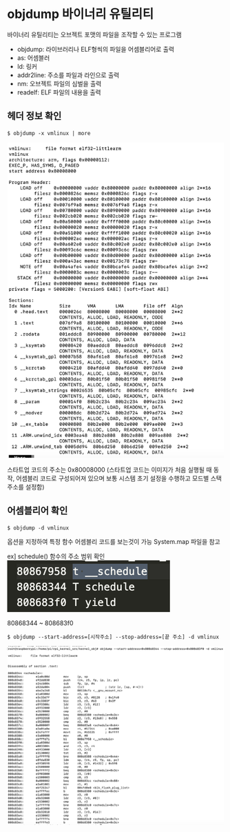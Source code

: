 # objdump 바이너리 유틸리티
바이너리 유틸리티는 오브젝트 포맷의 파일을 조작할 수 있는 프로그램

- objdump: 라이브러리나 ELF형씩의 파일을 어셈블리어로 출력
- as: 어셈블러
- ld: 링커
- addr2line: 주소를 파일과 라인으로 출력
- nm: 오브젝트 파일의 심벌을 출력
- readelf: ELF 파일의 내용을 출력


## 헤더 정보 확인
```
$ objdump -x vmlinux | more
```
![vmlinux_headerInfo](vmlinux_headerinfo.png)

스타트업 코드의 주소는 0x80008000
(스타트업 코드는 이미지가 처음 실행될 때 동작, 어셈블리 코드로 구성되어져 있으며 보통 시스템 초기 설정을 수행하고 모드별 스택 주소를 설정함)

## 어셈블리어 확인
```
$ objdump -d vmlinux
```

옵션을 지정하여 특정 함수 어셈블리 코드를 보는것이 가능
System.map 파일을 참고

ex] schedule() 함수의 주소 범위 확인
![](schedule_systemMap.png)

80868344 ~ 808683f0
```
$ objdump --start-address=[시작주소] --stop-address=[끝 주소] -d vmlinux
```

![](schedule_assembly.png)
